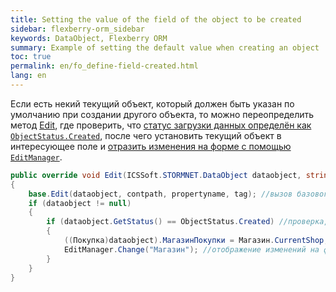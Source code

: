 ```yaml
---
title: Setting the value of the field of the object to be created
sidebar: flexberry-orm_sidebar
keywords: DataObject, Flexberry ORM
summary: Example of setting the default value when creating an object
toc: true
permalink: en/fo_define-field-created.html
lang: en
---
```


Если есть некий текущий объект, который должен быть указан по умолчанию при создании другого объекта, то можно переопределить метод [Edit](fw_form-interaction.html), где проверить, что [статус загрузки данных определён как `ObjectStatus.Created`](fo_object-status.html), после чего установить текущий объект в интересующее поле и [отразить изменения на форме с помощью `EditManager`](fw_edit-manager-change.html).

```csharp
public override void Edit(ICSSoft.STORMNET.DataObject dataobject, string contpath, string propertyname, object tag)
{
	base.Edit(dataobject, contpath, propertyname, tag); //вызов базового метода
	if (dataobject != null)
	{
		if (dataobject.GetStatus() == ObjectStatus.Created) //проверка, что объект ещё не сохранялся
		{
			((Покупка)dataobject).МагазинПокупки = Магазин.CurrentShop; //задание некоего текущего объекта
			EditManager.Change("Магазин"); //отображение изменений на форме
		}
	}
}
```